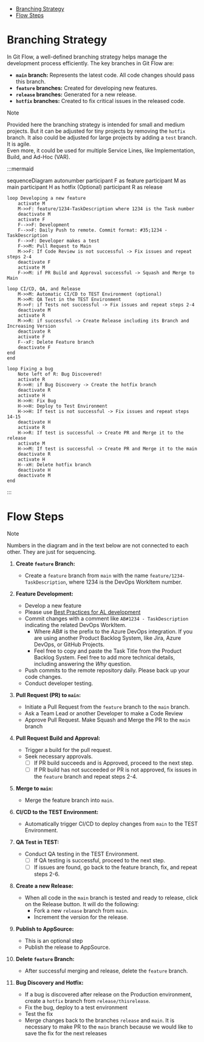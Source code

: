 - [Branching Strategy](#branching-strategy)
- [Flow Steps](#flow-steps)


# Branching Strategy

In Git Flow, a well-defined branching strategy helps manage the development process efficiently. The key branches in Git Flow are:

- **`main` branch:** Represents the latest code. All code changes should pass this branch.
- **`feature` branches:** Created for developing new features.
- **`release` branches:** Generated for a new release.
- **`hotfix` branches:** Created to fix critical issues in the released code.

> [!NOTE]  
> Provided here the branching strategy is intended for small and medium projects. But it can be adjusted for tiny projects by removing the `hotfix` branch. It also could be adjusted for large projects by adding a `test` branch. It is agile.  
> Even more, it could be used for multiple Service Lines, like Implementation, Build, and Ad-Hoc (VAR).

:::mermaid

sequenceDiagram
    autonumber
    participant F as feature
    participant M as main
    participant H as hotfix (Optional)
    participant R as release

    loop Developing a new feature
        activate M
        M->>F: feature/1234-TaskDescription where 1234 is the Task number
        deactivate M
        activate F
        F-->>F: Development
        F-->>F: Daily Push to remote. Commit format: #35;1234 - TaskDescription
        F-->>F: Developer makes a test
        F->>M: Pull Request to Main
        M->>F: If Code Review is not successful -> Fix issues and repeat steps 2-4
        deactivate F
        activate M
        F->>M: if PR Build and Approval successful -> Squash and Merge to Main

    loop CI/CD, QA, and Release
        M->>M: Automatic CI/CD to TEST Environment (optional)
        M->>M: QA Test in the TEST Environment
        M->>F: if Tests not successful -> Fix issues and repeat steps 2-4
        deactivate M
        activate R
        M->>R: if successful -> Create Release including its Branch and Increasing Version
        deactivate R
        activate F
        F--xF: Delete Feature branch
        deactivate F
    end
    end

    loop Fixing a bug
        Note left of R: Bug Discovered!
        activate R
        R->>H: if Bug Discovery -> Create the hotfix branch
        deactivate R
        activate H
        H->>H: Fix Bug
        H->>H: Deploy to Test Environment
        H->>H: If test is not successful -> Fix issues and repeat steps 14-15
        deactivate H
        activate R
        H->>R: If test is successful -> Create PR and Merge it to the release
        activate M
        H->>M: If test is successful -> Create PR and Merge it to the main
        deactivate R
        activate H
        H--xH: Delete hotfix branch
        deactivate H
        deactivate M
    end
    
:::

# Flow Steps
> [!NOTE]  
> Numbers in the diagram and in the text below are not connected to each other. They are just for sequencing. 

1. **Create `feature` Branch:**
   - Create a `feature` branch from `main` with the name `feature/1234-TaskDescription`, where 1234 is the DevOps WorkItem number.

2. **Feature Development:**
   - Develop a new feature
   - Please use [Best Practices for AL development](https://github.com/ciellosinc/Ciellos-BC-git-flow-template/blob/main/Guides/ALDevelopmentBestPractices.md)
   - Commit changes with a comment like `AB#1234 - TaskDescription` indicating the related DevOps WorkItem.
       - Where AB# is the prefix to the Azure DevOps integration. If you are using another Product Backlog System, like Jira, Azure DevOps, or GitHub Projects.
       - Feel free to copy and paste the Task Title from the Product Backlog System. Feel free to add more technical details, including answering the *Why* question.
   - Push commits to the remote repository daily. Please back up your code changes. 
   - Conduct developer testing.

3. **Pull Request (PR) to `main`:**
   - Initiate a Pull Request from the `feature` branch to the `main` branch.
   - Ask a Team Lead or another Developer to make a Code Review
   - Approve Pull Request. Make Squash and Merge the PR to the `main` branch

4. **Pull Request Build and Approval:**
   - Trigger a build for the pull request.
   - Seek necessary approvals.
     - [ ] If PR build succeeds and is Approved, proceed to the next step.
     - [ ] If PR build has not succeeded or PR is not approved, fix issues in the `feature` branch and repeat steps 2-4.

5. **Merge to `main`:**
   - Merge the feature branch into `main`.

6. **CI/CD to the TEST Environment:**
   - Automatically trigger CI/CD to deploy changes from `main` to the TEST Environment.

7. **QA Test in TEST:**
   - Conduct QA testing in the TEST Environment.
     - [ ] If QA testing is successful, proceed to the next step.
     - [ ] If issues are found, go back to the feature branch, fix, and repeat steps 2-6.

8. **Create a new Release:**
   - When all code in the `main` branch is tested and ready to release, click on the Release button. It will do the following:
       - Fork a new `release` branch from `main`.
       - Increment the version for the release.

9. **Publish to AppSource:**
   - This is an optional step
   - Publish the release to AppSource.

10. **Delete `feature` Branch:**
    - After successful merging and release, delete the `feature` branch.

11. **Bug Discovery and Hotfix:**
    - If a bug is discovered after release on the Production environment, create a `hotfix` branch from `release/thisrelease`.
    - Fix the bug, deploy to a test environment
    - Test the fix
    - Merge changes back to the branches `release` and `main`. It is necessary to make PR to the `main` branch because we would like to save the fix for the next releases
